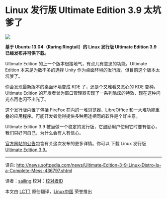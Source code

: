 Linux 发行版 Ultimate Edition 3.9 太坑爹了
==================================================================================
![](http://i1-news.softpedia-static.com/images/news2/Ultimate-Edition-3-9-Linux-Distro-Is-a-Complete-Mess-436797-2.jpg)

**基于 Ubuntu 13.04（Raring Ringtail）的 Linux 发行版 Ultimate Edition 3.9 已经发布并可供下载。**

Ultimate Edition 的上一个版本很接地气，有点儿有意思的功能。Ultimate Edition 本来是为数不多的选择 Unity 作为桌面环境的发行版，但目前这个版本太坑爹了。

你会发现最新版本的桌面环境变成 KDE 了，还是个又难看又恶心的 KDE 变种。Ultimate Edition 的开发者曾为窗口管理器实现了一系列酷炫的特效，现在这种闪光点再也闪不出光了。

这个发行版内置了包括 FireFox 在内的一堆浏览器、LibreOffice 和一大堆功能重叠的应用程序。可能开发者觉得提供多种用途相同的软件是个好主意。

Ultimate Edition 3.9 被当做一个稳定的发行版，它鼓励用户使用它时要有信心，我们只好问自己，为什么会有人有信心。

[官方网站的公告][1]包含有关这次发布的更多详情。你可以 下载 Linux 发行版 [Ultimate Edition 3.9][2]。

---------------------------------------------------------------------------------

译自: http://news.softpedia.com/news/Ultimate-Edition-3-9-Linux-Distro-Is-a-Complete-Mess-436797.shtml

译者：[sailing](https://github.com/blueabysm) 校对：[校对者ID](https://github.com/校对者ID)

本文由 [LCTT](https://github.com/LCTT/TranslateProject) 原创翻译，[Linux中国](http://linux.cn/) 荣誉推出

[1]:http://ultimateedition.info/ultimate_edition/time-is-of-the-essence/
[2]:http://ultimateedition.info/ultimate-edition/ultimate_edition_3-6/

